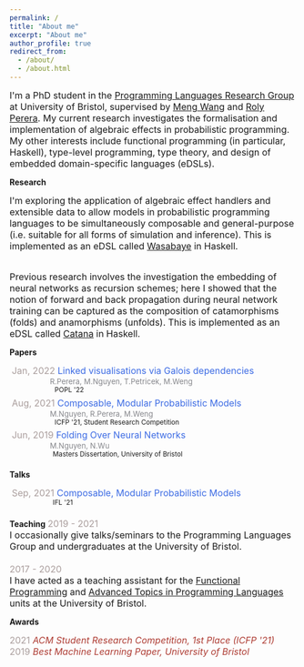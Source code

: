 ```yaml
---
permalink: /
title: "About me"
excerpt: "About me"
author_profile: true
redirect_from:
  - /about/
  - /about.html
---
```



<font size="3"> I'm a PhD student in the <a href="https://bristolpl.github.io/">Programming Languages Research Group</a> at University of Bristol, supervised by <a href="https://mengwangoxf.github.io/">Meng Wang</a> and <a href="https://www.turing.ac.uk/people/researchers/roly-perera">Roly Perera</a>. My current research investigates the formalisation and implementation of algebraic effects in probabilistic programming. My other interests include functional programming (in particular, Haskell), type-level programming, type theory, and design of embedded domain-specific languages (eDSLs). </font>  

**Research**

<font size="3"> I'm exploring the application of algebraic effect handlers and extensible data to allow models in probabilistic programming languages to be simultaneously composable and general-purpose (i.e. suitable for all forms of simulation and inference). This is implemented as an eDSL called <a href="https://github.com/min-nguyen/wasabaye">Wasabaye</a> in Haskell. <br> <br>

Previous research involves the investigation the embedding of neural networks as recursion schemes; here I showed that the notion of forward and back propagation during neural network training can be captured as the composition of catamorphisms (folds) and anamorphisms (unfolds). This is implemented as an eDSL called <a href="https://github.com/min-nguyen/catana">Catana</a> in Haskell.</font>  


**Papers**

 <font size="3"><span style="color:#AA9E9D">Jan, 2022</span> <span style="color:#3C6BE4"> Linked visualisations via Galois dependencies </span></font><br/>
 <span style="color:#85868B">                 <font size="2">R.Perera, M.Nguyen, T.Petricek, M.Weng </font> </span><br/>
 <sup>                       POPL '22</sup><br/>
 <font size="3"><span style="color:#AA9E9D">Aug, 2021</span> <span style="color:#3C6BE4"> Composable, Modular Probabilistic Models </span></font><br/>
 <span style="color:#85868B">                 <font size="2">M.Nguyen, R.Perera, M.Weng </font> </span><br/>
 <sup>                       ICFP '21, Student Research Competition</sup><br/>
 <font size="3"><span style="color:#AA9E9D">Jun, 2019</span> <span style="color:#3C6BE4"> Folding Over Neural Networks</span></font><br/>
 <span style="color:#85868B">                 <font size="2">M.Nguyen, N.Wu </font> </span><br/>
 <sup>                      Masters Dissertation, University of Bristol</sup>

**Talks**

 <font size="3"><span style="color:#AA9E9D">Sep, 2021</span> <span style="color:#3C6BE4"> Composable, Modular Probabilistic Models </span><br/></font>
 <sup>                      IFL '21</sup><br/>

**Teaching**
<font size="3"> <span style="color:#AA9E9D">2019 - 2021</span> <br>
I occasionally give talks/seminars to the Programming Languages Group and undergraduates at the University of Bristol. <br><br>
<span style="color:#AA9E9D">2017 - 2020</span> <br>
I have acted as a teaching assistant for the <a href="https://www.bris.ac.uk/unit-programme-catalogue/UnitDetails.jsa?unitCode=COMS10016">Functional Programming</a> and <a href="https://www.bristol.ac.uk/unit-programme-catalogue/UnitDetails.jsa;jsessionid=523DFF5AD0E44080C9EBAD20F58B9DAE?ayrCode=20%2F21&unitCode=COMSM0066">Advanced Topics in Programming Languages</a> units at the University of Bristol. </font><br>

**Awards**

<font size="3">
<span style="color:#AA9E9D">2021</span> <span style="color:#AE3C33"><i>ACM Student Research Competition, 1st Place  (ICFP '21)</i></span><br>
<span style="color:#AA9E9D">2019</span> <span style="color:#AE3C33"><i>Best Machine Learning Paper, University of Bristol</i></span>
</font><br/>


